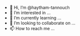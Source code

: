 - 👋 Hi, I’m @haytham-tannouch
- 👀 I’m interested in ...
- 🌱 I’m currently learning ...
- 💞️ I’m looking to collaborate on ...
- 📫 How to reach me ...

<!---
haytham-tannouch/haytham-tannouch is a ✨ special ✨ repository because its `README.md` (this file) appears on your GitHub profile.
You can click the Preview link to take a look at your changes.
--->
